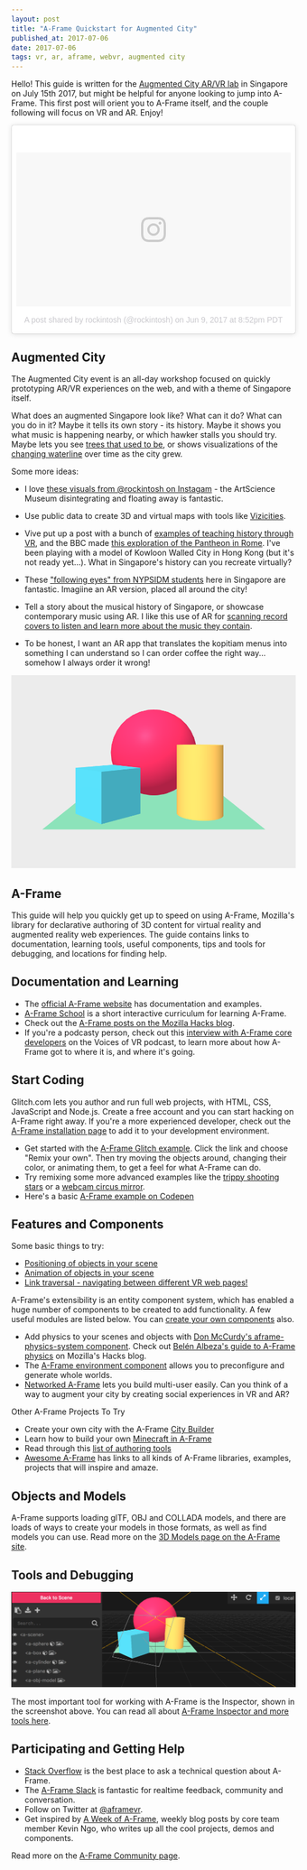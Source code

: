 ```yaml
---
layout: post
title: "A-Frame Quickstart for Augmented City"
published_at: 2017-07-06
date: 2017-07-06
tags: vr, ar, aframe, webvr, augmented city
---
```


Hello! This guide is written for the [Augmented City AR/VR lab](https://www.eventbrite.com/e/vrar-lab-augmented-city-creating-vr-ar-web-content-showcasing-singapore-tickets-35297738486) in Singapore on July 15th 2017, but might be helpful for anyone looking to jump into A-Frame. This first post will orient you to A-Frame itself, and the couple following will focus on VR and AR. Enjoy!

<blockquote class="instagram-media" data-instgrm-version="7" style=" background:#FFF; border:0; border-radius:3px; box-shadow:0 0 1px 0 rgba(0,0,0,0.5),0 1px 10px 0 rgba(0,0,0,0.15); margin: 1px; max-width:658px; padding:0; width:99.375%; width:-webkit-calc(100% - 2px); width:calc(100% - 2px);"><div style="padding:8px;"> <div style=" background:#F8F8F8; line-height:0; margin-top:40px; padding:28.10185185185185% 0; text-align:center; width:100%;"> <div style=" background:url(data:image/png;base64,iVBORw0KGgoAAAANSUhEUgAAACwAAAAsCAMAAAApWqozAAAABGdBTUEAALGPC/xhBQAAAAFzUkdCAK7OHOkAAAAMUExURczMzPf399fX1+bm5mzY9AMAAADiSURBVDjLvZXbEsMgCES5/P8/t9FuRVCRmU73JWlzosgSIIZURCjo/ad+EQJJB4Hv8BFt+IDpQoCx1wjOSBFhh2XssxEIYn3ulI/6MNReE07UIWJEv8UEOWDS88LY97kqyTliJKKtuYBbruAyVh5wOHiXmpi5we58Ek028czwyuQdLKPG1Bkb4NnM+VeAnfHqn1k4+GPT6uGQcvu2h2OVuIf/gWUFyy8OWEpdyZSa3aVCqpVoVvzZZ2VTnn2wU8qzVjDDetO90GSy9mVLqtgYSy231MxrY6I2gGqjrTY0L8fxCxfCBbhWrsYYAAAAAElFTkSuQmCC); display:block; height:44px; margin:0 auto -44px; position:relative; top:-22px; width:44px;"></div></div><p style=" color:#c9c8cd; font-family:Arial,sans-serif; font-size:14px; line-height:17px; margin-bottom:0; margin-top:8px; overflow:hidden; padding:8px 0 7px; text-align:center; text-overflow:ellipsis; white-space:nowrap;"><a href="https://www.instagram.com/p/BVJQaVMgKpX/" style=" color:#c9c8cd; font-family:Arial,sans-serif; font-size:14px; font-style:normal; font-weight:normal; line-height:17px; text-decoration:none;" target="_blank">A post shared by rockintosh (@rockintosh)</a> on <time style=" font-family:Arial,sans-serif; font-size:14px; line-height:17px;" datetime="2017-06-10T03:52:06+00:00">Jun 9, 2017 at 8:52pm PDT</time></p></div></blockquote>
<script async defer src="//platform.instagram.com/en_US/embeds.js"></script>

## Augmented City

The Augmented City event is an all-day workshop focused on quickly prototyping AR/VR experiences on the web, and with a theme of Singapore itself.

What does an augmented Singapore look like? What can it do? What can you do in it? Maybe it tells its own story - its history. Maybe it shows you what music is happening nearby, or which hawker stalls you should try. Maybe lets you see [trees that used to be](http://nationalmuseum.sg/exhibitions/exhibition-list/singapore-very-old-tree), or shows visualizations of the [changing waterline](https://en.wikipedia.org/wiki/Port_of_Singapore#/media/File:KITLV_-_150813_-_Lambert_%26_Co.,_G.R._-_Singapore_-_Port_at_Singapore_-_circa_1890.tif) over time as the city grew.

Some more ideas: 

* I love [these visuals from @rockintosh on Instagam](https://www.instagram.com/p/BVl2DJgAwgJ/) - the ArtScience Museum disintegrating and floating away is fantastic. 

* Use public data to create 3D and virtual maps with tools like [Vizicities](https://github.com/UDST/vizicities).

* Vive put up a post with a bunch of [examples of teaching history through VR](https://blog.vive.com/us/2017/05/12/experience-history-in-vr/), and the BBC made [this exploration of the Pantheon in Rome](http://www.bbc.co.uk/taster/projects/romes-invisible-city-vr). I've been playing with a model of Kowloon Walled City in Hong Kong (but it's not ready yet...). What in Singapore's history can you recreate virtually?

* These ["following eyes" from NYPSIDM students](https://www.instagram.com/p/BV9TapglsAq/) here in Singapore are fantastic. Imagiine an AR version, placed all around the city!

* Tell a story about the musical history of Singapore, or showcase contemporary music using AR. I like this use of AR for [scanning record covers to listen and learn more about the music they contain](https://goldcomputing.show/2017/05/30/vinylart/).

* To be honest, I want an AR app that translates the kopitiam menus into something I can understand so I can order coffee the right way... somehow I always order it wrong!

<img src="aframe-example.png">

## A-Frame

This guide will help you quickly get up to speed on using A-Frame, Mozilla's library for declarative authoring of 3D content for virtual reality and augmented reality web experiences. The guide contains links to documentation, learning tools, useful components, tips and tools for debugging, and locations for finding help.

## Documentation and Learning

* The [official A-Frame website](https://aframe.io) has documentation and examples.
* [A-Frame School](https://aframe.io/aframe-school) is a short interactive curriculum for learning A-Frame.
* Check out the [A-Frame posts on the Mozilla Hacks blog](https://hacks.mozilla.org/?s=a-frame).
* If you're a podcasty person, check out this [interview with A-Frame core developers](http://voicesofvr.com/538-how-mozilla-is-driving-webvr-content-tooling-with-the-a-frame-framework/) on the Voices of VR podcast, to learn more about how A-Frame got to where it is, and where it's going.

## Start Coding

Glitch.com lets you author and run full web projects, with HTML, CSS, JavaScript and Node.js. Create a free account and you can start hacking on A-Frame right away. If you're a more experienced developer, check out the [A-Frame installation page](https://aframe.io/docs/0.6.0/introduction/installation.html) to add it to your development environment.

* Get started with the [A-Frame Glitch example](http://glitch.com/~aframe). Click the link and choose "Remix your own". Then try moving the objects around, changing their color, or animating them, to get a feel for what A-Frame can do.
* Try remixing some more advanced examples like the [trippy shooting stars](https://glitch.com/~aframe-shooting-stars) or a [webcam circus mirror](https://glitch.com/~aframe-webcam-component).
* Here's a basic [A-Frame example on Codepen](https://codepen.io/mozvr/pen/BjygdO)

## Features and Components

Some basic things to try:

* [Positioning of objects in your scene](https://aframe.io/docs/0.6.0/components/position.html)
* [Animation of objects in your scene](https://aframe.io/docs/0.6.0/core/animations.html)
* [Link traversal - navigating between different VR web pages!](https://aframe.io/docs/0.6.0/components/link.html)

A-Frame's extensibility is an entity component system, which has enabled a huge number of components to be created to add functionality. A few useful modules are listed below. You can [create your own components](https://aframe.io/docs/0.6.0/introduction/writing-a-component.html) also.

* Add physics to your scenes and objects with [Don McCurdy's aframe-physics-system component](https://github.com/donmccurdy/aframe-physics-system). Check out [Belén Albeza's guide to A-Frame physics](https://hacks.mozilla.org/2017/05/having-fun-with-physics-and-a-frame/) on Mozilla's Hacks blog.
* The [A-Frame environment component](https://github.com/feiss/aframe-environment-component) allows you to preconfigure and generate whole worlds.
* [Networked A-Frame](https://github.com/haydenjameslee/networked-aframe) lets you build multi-user easily. Can you think of a way to augment your city by creating social experiences in VR and AR?

Other A-Frame Projects To Try

* Create your own city with the A-Frame [City Builder](https://github.com/kfarr/aframe-city-builder)
* Learn how to build your own [Minecraft in A-Frame](https://css-tricks.com/minecraft-webvr-html-using-frame/)
* Read through this [list of authoring tools](https://docs.google.com/spreadsheets/d/1VRDoN3AgjJbMZmelCujCDNOVfRIeNJbGpyYlZB5UWgI/edit#gid=0)
* [Awesome A-Frame](https://github.com/aframevr/awesome-aframe) has links to all kinds of A-Frame libraries, examples, projects that will inspire and amaze.

## Objects and Models

A-Frame supports loading glTF, OBJ and COLLADA models, and there are loads of ways to create your models in those formats, as well as find models you can use. Read more on the [3D Models page on the A-Frame site](https://aframe.io/docs/0.5.0/introduction/models.html).

## Tools and Debugging

<img src="aframe-inspector.png">

The most important tool for working with A-Frame is the Inspector, shown in the screenshot above. You can read all about [A-Frame Inspector and more tools here](https://aframe.io/docs/0.6.0/introduction/visual-inspector-and-dev-tools.html).

## Participating and Getting Help

* [Stack Overflow](https://stackoverflow.com/questions/tagged/aframe) is the best place to ask a technical question about A-Frame.
* The [A-Frame Slack](https://aframevr-slack.herokuapp.com/) is fantastic for realtime feedback, community and conversation.
* Follow on Twitter at [@aframevr](https://twitter.com/aframevr).
* Get inspired by [A Week of A-Frame](https://aframe.io/blog/awoa-66/), weekly blog posts by core team member Kevin Ngo, who writes up all the cool projects, demos and components.

Read more on the [A-Frame Community page](https://aframe.io/community/).

<!--
## VR


### Browser Support



### HMD Support


## AR

* ar.js https://github.com/jeromeetienne/AR.js
* argon.js
* Chromium WebAR

* https://trackingjs.com
* angel demo
* my talk demos
* other tracking libs?
* https://artoolkit.github.io/jsartoolkit5/examples/

* look up geo aframe
* https://github.com/buildar/awe.js/tree/master/examples/geo_ar

* my talks

## Standardization Efforts

* webvr community group
* ar community group
* wicg shapes

-->
